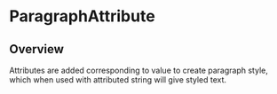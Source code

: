 # ParagraphAttribute

<TypeHeader/>

## Overview

Attributes are added corresponding to value to create paragraph style,
which when used with attributed string will give styled text.

<ApiDocs/>
